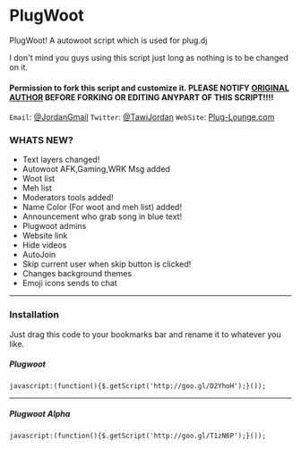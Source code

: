 PlugWoot
========

PlugWoot! A autowoot script which is used for plug.dj


I don't mind you guys using this script just long as nothing is to be changed on it.

#### Permission to fork this script and customize it. PLEASE NOTIFY [ORIGINAL AUTHOR](aiseiab05@gmail.com) BEFORE FORKING OR EDITING ANYPART OF THIS SCRIPT!!!!

`Email`: [@JordanGmail](aiseiab05@gmail.com)
`Twitter`: [@TawiJordan](https://twitter.com/TawiJordan)
`WebSite`: [Plug-Lounge.com](http://chillout-lounge.webs.com/)

### WHATS NEW? ###
- Text layers changed!
- Autowoot AFK,Gaming,WRK Msg added
- Woot list
- Meh list
- Moderators tools added!
- Name Color (For woot and meh list) added!
- Announcement who grab song in blue text!
- Plugwoot admins
- Website link
- Hide videos
- AutoJoin
- Skip current user when skip button is clicked!
- Changes background themes
- Emoji icons sends to chat

--------------
### Installation ###

Just drag this code to your bookmarks bar and rename it to whatever you like.
##### Plugwoot
```
javascript:(function(){$.getScript('http://goo.gl/D2YhoH');}());
```
----

##### Plugwoot Alpha
```
javascript:(function(){$.getScript('http://goo.gl/T1zN6P');}());
```
